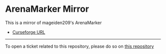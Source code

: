 # ArenaMarker Mirror

This is a mirror of mageiden209's ArenaMarker

- [Curseforge URL](https://www.curseforge.com/wow/addons/arenamarker)

----

To open a ticket related to this repository, please do so on [this repository](https://github.com/curseforge-mirror/.github)
